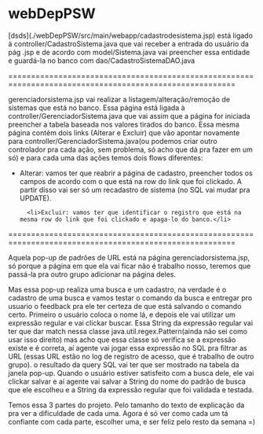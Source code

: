 # webDepPSW

<p>[dsds](./webDepPSW/src/main/webapp/cadastrodesistema.jsp) está ligado à controller/CadastroSistema.java que vai receber a entrada do usuário da pág .jsp e de acordo com model/Sistema.java vai preencher essa entidade e guardá-la no banco com dao/CadastroSistemaDAO.java</p>
========================================================================================================
<p>gerenciadorsistema.jsp vai realizar a listagem/alteração/remoção de sistemas que está no banco. Essa página está ligada à controller/GerenciadorSistema.java que vai assim que a página for iniciada preencher a tabela baseada nos valores tirados do banco. Essa mesma página contém dois links (Alterar e Excluir) que vão apontar novamente para controller/GerenciadorSistema.java(ou podemos criar outro controlador pra cada ação, sem problema, só acho que dá pra fazer em um só) e para cada uma das ações temos dois flows diferentes:</p>
<ul>
      <li>Alterar: vamos ter que reabrir a página de cadastro, preencher todos os campos de acordo com o que está na row do link que foi clickado. A partir disso vai ser só um recadastro de sistema (no SQL vai mudar pra UPDATE).</li>
      
      <li>Excluir: vamos ter que identificar o registro que está na mesma row do link que foi clickado e apaga-lo do banco.</li>
</ul>
========================================================================================================
<p>Aquela pop-up de padrões de URL está na página gerenciadorsistema.jsp, só porque a página em que ela vai ficar não é trabalho nosso, teremos que passá-la pra outro grupo adicionar na página deles.</p>

<p>Mas essa pop-up realiza uma busca e um cadastro, na verdade é o cadastro de uma busca e vamos testar o comando da busca e entregar pro usuario o feedback pra ele ter certeza de que está salvando o comando certo. Primeiro o usuário coloca o nome lá, e depois ele vai utilizar um expressão regular e vai clickar buscar. Essa String da expressão regular vai ter que dar match nessa classe java.util.regex.Pattern(ainda não sei como usar isso direito) mas acho que essa classe só verifica se a expressão existe e é correta, aí agente vai jogar essa expressão no SQL pra filtrar as URL (essas URL estão no log de registro de acesso, que é trabalho de outro grupo). o resultado da query SQL vai ter que ser mostrado na tabela da janela pop-up. Quando o usuário estiver satisfeito com a busca dele, ele vai clickar salvar e aí agente vai salvar a String do nome do padrão de busca que ele escolheu e a String da expressão regular que foi validada e testada.</p>

<p>Temos essa 3 partes do projeto. Pelo tamanho do texto de explicação da pra ver a dificuldade de cada uma. Agora é só ver como cada um tá confiante com cada parte, escolher uma, e ser feliz pelo resto da semana =)</p>
      
